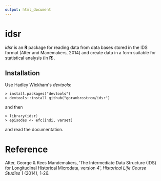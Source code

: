 ```yaml
---
output: html_document
---
```


# idsr

*idsr* is an **R** package for reading data from data bases stored in the IDS format (Alter and Manemakers, 2014) and create data in a form suitable for statistical analysis (in **R**).

## Installation

Use Hadley Wickham's *devtools*:

```
> install.packages("devtools")
> devtools::install_github("goranbrostrom/idsr")
```

and then

```
> library(idsr)
> episodes <- efc(indi, varset)
```
and read the documentation.

# Reference

Alter, George & Kees Mandemakers, 'The Intermediate Data Structure (IDS) for Longitudinal Historical Microdata, version 4', *Historical Life Course Studies* 1 (2014), 1-26.
